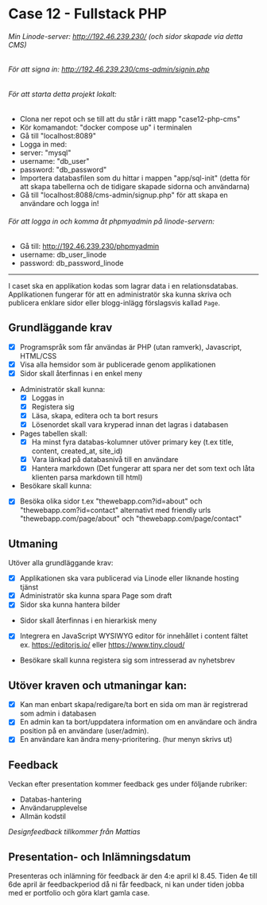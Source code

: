 # Case 12 - Fullstack PHP

###### Min Linode-server: http://192.46.239.230/ (och sidor skapade via detta CMS)
###### För att signa in: http://192.46.239.230/cms-admin/signin.php

###### För att starta detta projekt lokalt:
- Clona ner repot och se till att du står i rätt mapp "case12-php-cms"
- Kör komamandot: "docker compose up" i terminalen
- Gå till "localhost:8089" 
- Logga in med:
 - server: "mysql"
 - username: "db_user"
 - password: "db_password"
- Importera databasfilen som du hittar i mappen "app/sql-init" (detta för att skapa tabellerna och de tidigare skapade sidorna och användarna)
- Gå till "localhost:8088/cms-admin/signup.php" för att skapa en användare och logga in!

###### För att logga in och komma åt phpmyadmin på linode-servern:
- Gå till: http://192.46.239.230/phpmyadmin
- username: db_user_linode
- password: db_password_linode

---

I caset ska en applikation kodas som lagrar data i en relationsdatabas. Applikationen fungerar för att en administratör ska kunna skriva och publicera enklare sidor eller blogg-inlägg förslagsvis kallad `Page`.

## Grundläggande krav
- [x] Programspråk som får användas är PHP (utan ramverk), Javascript, HTML/CSS
- [x] Visa alla hemsidor som är publicerade genom applikationen
- [x] Sidor skall återfinnas i en enkel meny
- Administratör skall kunna:
  - [x] Loggas in 
  - [x] Registera sig 
  - [x] Läsa, skapa, editera och ta bort resurs 
  - [x] Lösenordet skall vara kryperad innan det lagras i databasen 
- Pages tabellen skall:
  - [x] Ha minst fyra databas-kolumner utöver primary key (t.ex title, content, created_at, site_id)
  - [x] Vara länkad på databasnivå till en användare 
  - [x] Hantera markdown (Det fungerar att spara ner det som text och låta klienten parsa markdown till html) 
- Besökare skall kunna:
 - [x] Besöka olika sidor t.ex "thewebapp.com?id=about" och "thewebapp.com?id=contact" alternativt med friendly urls "thewebapp.com/page/about" och "thewebapp.com/page/contact" 
 
## Utmaning
Utöver alla grundläggande krav:
- [x] Applikationen ska vara publicerad via Linode eller liknande hosting tjänst
- [x] Administratör ska kunna spara Page som draft
- [x] Sidor ska kunna hantera bilder
- Sidor skall återfinnas i en hierarkisk meny
- [x] Integrera en JavaScript WYSIWYG editor för innehållet i content fältet ex. https://editorjs.io/ eller https://www.tiny.cloud/
- Besökare skall kunna registera sig som intresserad av nyhetsbrev
 
## Utöver kraven och utmaningar kan:
- [x] Kan man enbart skapa/redigare/ta bort en sida om man är registrerad som admin i databasen
- [x] En admin kan ta bort/uppdatera information om en användare och ändra position på en användare (user/admin).
- [x] En användare kan ändra meny-prioritering. (hur menyn skrivs ut)

## Feedback
Veckan efter presentation kommer feedback ges under följande rubriker:

- Databas-hantering
- Användarupplevelse
- Allmän kodstil

*Designfeedback tillkommer från Mattias*

## Presentation- och Inlämningsdatum
Presenteras och inlämning för feedback är den 4:e april kl 8.45. Tiden 4e till 6de april är feedbackperiod då ni får feedback, ni kan under tiden jobba med er portfolio och göra klart gamla case.